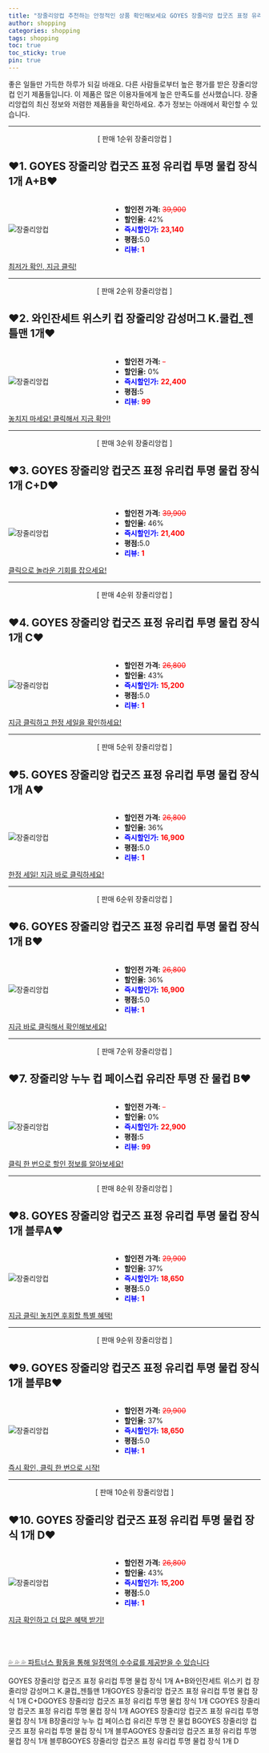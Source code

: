 ```yaml
---
title: "장줄리앙컵 추천하는 안정적인 상품 확인해보세요 GOYES 장줄리앙 컵굿즈 표정 유리컵"
author: shopping
categories: shopping
tags: shopping
toc: true
toc_sticky: true
pin: true
---
```

좋은 일들만 가득한 하루가 되길 바래요. 다른 사람들로부터 높은 평가를 받은 장줄리앙컵 인기 제품들입니다. 이 제품은 많은 이용자들에게 높은 만족도를 선사했습니다. 장줄리앙컵의 최신 정보와 저렴한 제품들을 확인하세요. 추가 정보는 아래에서 확인할 수 있습니다.

---
<p class="toplist" style="margin: 0 auto; display: block; width: fit-content;">[ 판매 1순위 장줄리앙컵 ]</p>

<h2><strong>❤️1. GOYES 장줄리앙 컵굿즈 표정 유리컵 투명 물컵 장식 1개 A+B❤️</strong></h2>

<div style="display: flex; align-items: center;">
    <div style="flex: 0.4;">
        <img src="https://thumbnail9.coupangcdn.com/thumbnails/remote/230x230ex/image/vendor_inventory/d02c/5ee32c428ec860371a29d41e4ee411fcb9c4675e7c5e00b2bf7f66b9180c.jpg" alt="장줄리앙컵" style="max-width: 100%;">
    </div>
    <div style="flex: 0.6; margin-left: 10px;">
        <ul>
            <li><strong>할인전 가격:</strong> <del style="color: red;">39,900</del></li>
            <li><strong>할인율:</strong> 42%</li>
            <li><span style='color:blue'><strong>즉시할인가:</strong></span> <span style='color:red'><strong>23,140</strong></span></li>
            <li><strong>평점:</strong>5.0</li>
            <li><span style='color:blue'><strong>리뷰:</strong></span> <span style='color:red'><strong>1</strong></span></li>
        </ul>
    </div>
</div>
<div class="center">
    <a href="https://selin100587001.github.io?lptag=AF9450613&subid=githubio&pageKey=7967369050&traceid=V0-153&itemId=22051872090&vendorItemId=89625777887" class="myButton">
        최저가 확인, 지금 클릭!
    </a>
</div>


---
<p class="toplist" style="margin: 0 auto; display: block; width: fit-content;">[ 판매 2순위 장줄리앙컵 ]</p>

<h2><strong>❤️2. 와인잔세트 위스키 컵 장줄리앙 감성머그 K.쿨컵_젠틀맨 1개❤️</strong></h2>

<div style="display: flex; align-items: center;">
    <div style="flex: 0.4;">
        <img src="https://thumbnail8.coupangcdn.com/thumbnails/remote/230x230ex/image/vendor_inventory/3098/aa8248ba757eadea7389f56d35b65855284ba0a1e5eaa8bc4b9f161ee77d.jpg" alt="장줄리앙컵" style="max-width: 100%;">
    </div>
    <div style="flex: 0.6; margin-left: 10px;">
        <ul>
            <li><strong>할인전 가격:</strong> <del style="color: red;">-</del></li>
            <li><strong>할인율:</strong> 0%</li>
            <li><span style='color:blue'><strong>즉시할인가:</strong></span> <span style='color:red'><strong>22,400</strong></span></li>
            <li><strong>평점:</strong>5</li>
            <li><span style='color:blue'><strong>리뷰:</strong></span> <span style='color:red'><strong>99</strong></span></li>
        </ul>
    </div>
</div>
<div class="center">
    <a href="https://selin100587001.github.io?lptag=AF9450613&subid=githubio&pageKey=8212832909&traceid=V0-153&itemId=23579481799&vendorItemId=90605388848" class="myButton">
        놓치지 마세요! 클릭해서 지금 확인!
    </a>
</div>


---
<p class="toplist" style="margin: 0 auto; display: block; width: fit-content;">[ 판매 3순위 장줄리앙컵 ]</p>

<h2><strong>❤️3. GOYES 장줄리앙 컵굿즈 표정 유리컵 투명 물컵 장식 1개 C+D❤️</strong></h2>

<div style="display: flex; align-items: center;">
    <div style="flex: 0.4;">
        <img src="https://thumbnail10.coupangcdn.com/thumbnails/remote/230x230ex/image/vendor_inventory/5cb0/ed109500017d93d43711f8871fab1706a3ac6c84d6f6d57a09743c30f181.jpg" alt="장줄리앙컵" style="max-width: 100%;">
    </div>
    <div style="flex: 0.6; margin-left: 10px;">
        <ul>
            <li><strong>할인전 가격:</strong> <del style="color: red;">39,900</del></li>
            <li><strong>할인율:</strong> 46%</li>
            <li><span style='color:blue'><strong>즉시할인가:</strong></span> <span style='color:red'><strong>21,400</strong></span></li>
            <li><strong>평점:</strong>5.0</li>
            <li><span style='color:blue'><strong>리뷰:</strong></span> <span style='color:red'><strong>1</strong></span></li>
        </ul>
    </div>
</div>
<div class="center">
    <a href="https://selin100587001.github.io?lptag=AF9450613&subid=githubio&pageKey=7967369050&traceid=V0-153&itemId=22051872078&vendorItemId=89625777899" class="myButton">
        클릭으로 놀라운 기회를 잡으세요!
    </a>
</div>


---
<p class="toplist" style="margin: 0 auto; display: block; width: fit-content;">[ 판매 4순위 장줄리앙컵 ]</p>

<h2><strong>❤️4. GOYES 장줄리앙 컵굿즈 표정 유리컵 투명 물컵 장식 1개 C❤️</strong></h2>

<div style="display: flex; align-items: center;">
    <div style="flex: 0.4;">
        <img src="https://thumbnail9.coupangcdn.com/thumbnails/remote/230x230ex/image/vendor_inventory/dc94/ee82c7e99e85f9aef646342ae462f00b89051c51d53569951d3f10f9b28f.jpg" alt="장줄리앙컵" style="max-width: 100%;">
    </div>
    <div style="flex: 0.6; margin-left: 10px;">
        <ul>
            <li><strong>할인전 가격:</strong> <del style="color: red;">26,800</del></li>
            <li><strong>할인율:</strong> 43%</li>
            <li><span style='color:blue'><strong>즉시할인가:</strong></span> <span style='color:red'><strong>15,200</strong></span></li>
            <li><strong>평점:</strong>5.0</li>
            <li><span style='color:blue'><strong>리뷰:</strong></span> <span style='color:red'><strong>1</strong></span></li>
        </ul>
    </div>
</div>
<div class="center">
    <a href="https://selin100587001.github.io?lptag=AF9450613&subid=githubio&pageKey=7967369050&traceid=V0-153&itemId=22051872087&vendorItemId=89625777907" class="myButton">
        지금 클릭하고 한정 세일을 확인하세요!
    </a>
</div>


---
<p class="toplist" style="margin: 0 auto; display: block; width: fit-content;">[ 판매 5순위 장줄리앙컵 ]</p>

<h2><strong>❤️5. GOYES 장줄리앙 컵굿즈 표정 유리컵 투명 물컵 장식 1개 A❤️</strong></h2>

<div style="display: flex; align-items: center;">
    <div style="flex: 0.4;">
        <img src="https://thumbnail10.coupangcdn.com/thumbnails/remote/230x230ex/image/vendor_inventory/5058/bfbd17816205edc246e43536fad9730972330c0f9797f7d2b20ffc434a0a.jpg" alt="장줄리앙컵" style="max-width: 100%;">
    </div>
    <div style="flex: 0.6; margin-left: 10px;">
        <ul>
            <li><strong>할인전 가격:</strong> <del style="color: red;">26,800</del></li>
            <li><strong>할인율:</strong> 36%</li>
            <li><span style='color:blue'><strong>즉시할인가:</strong></span> <span style='color:red'><strong>16,900</strong></span></li>
            <li><strong>평점:</strong>5.0</li>
            <li><span style='color:blue'><strong>리뷰:</strong></span> <span style='color:red'><strong>1</strong></span></li>
        </ul>
    </div>
</div>
<div class="center">
    <a href="https://selin100587001.github.io?lptag=AF9450613&subid=githubio&pageKey=7967369050&traceid=V0-153&itemId=22051872089&vendorItemId=89625777919" class="myButton">
        한정 세일! 지금 바로 클릭하세요!
    </a>
</div>


---
<p class="toplist" style="margin: 0 auto; display: block; width: fit-content;">[ 판매 6순위 장줄리앙컵 ]</p>

<h2><strong>❤️6. GOYES 장줄리앙 컵굿즈 표정 유리컵 투명 물컵 장식 1개 B❤️</strong></h2>

<div style="display: flex; align-items: center;">
    <div style="flex: 0.4;">
        <img src="https://thumbnail10.coupangcdn.com/thumbnails/remote/230x230ex/image/vendor_inventory/51ac/f6a9c2e8b2cf17bb329039aa7b2ffae62dbfc21b66eb6f2828450e2c70f8.jpg" alt="장줄리앙컵" style="max-width: 100%;">
    </div>
    <div style="flex: 0.6; margin-left: 10px;">
        <ul>
            <li><strong>할인전 가격:</strong> <del style="color: red;">26,800</del></li>
            <li><strong>할인율:</strong> 36%</li>
            <li><span style='color:blue'><strong>즉시할인가:</strong></span> <span style='color:red'><strong>16,900</strong></span></li>
            <li><strong>평점:</strong>5.0</li>
            <li><span style='color:blue'><strong>리뷰:</strong></span> <span style='color:red'><strong>1</strong></span></li>
        </ul>
    </div>
</div>
<div class="center">
    <a href="https://selin100587001.github.io?lptag=AF9450613&subid=githubio&pageKey=7967369050&traceid=V0-153&itemId=22051872084&vendorItemId=89625777877" class="myButton">
        지금 바로 클릭해서 확인해보세요!
    </a>
</div>


---
<p class="toplist" style="margin: 0 auto; display: block; width: fit-content;">[ 판매 7순위 장줄리앙컵 ]</p>

<h2><strong>❤️7. 장줄리앙 누누 컵 페이스컵 유리잔 투명 잔 물컵 B❤️</strong></h2>

<div style="display: flex; align-items: center;">
    <div style="flex: 0.4;">
        <img src="https://thumbnail7.coupangcdn.com/thumbnails/remote/230x230ex/image/vendor_inventory/0821/567dcf9353a3f25b00c40397fd6a05514c3eeae8f2ea3f60dfc052e92eff.jpg" alt="장줄리앙컵" style="max-width: 100%;">
    </div>
    <div style="flex: 0.6; margin-left: 10px;">
        <ul>
            <li><strong>할인전 가격:</strong> <del style="color: red;">-</del></li>
            <li><strong>할인율:</strong> 0%</li>
            <li><span style='color:blue'><strong>즉시할인가:</strong></span> <span style='color:red'><strong>22,900</strong></span></li>
            <li><strong>평점:</strong>5</li>
            <li><span style='color:blue'><strong>리뷰:</strong></span> <span style='color:red'><strong>99</strong></span></li>
        </ul>
    </div>
</div>
<div class="center">
    <a href="https://selin100587001.github.io?lptag=AF9450613&subid=githubio&pageKey=8226190434&traceid=V0-153&itemId=23658286824&vendorItemId=90683623514" class="myButton">
        클릭 한 번으로 할인 정보를 알아보세요!
    </a>
</div>


---
<p class="toplist" style="margin: 0 auto; display: block; width: fit-content;">[ 판매 8순위 장줄리앙컵 ]</p>

<h2><strong>❤️8. GOYES 장줄리앙 컵굿즈 표정 유리컵 투명 물컵 장식 1개 블루A❤️</strong></h2>

<div style="display: flex; align-items: center;">
    <div style="flex: 0.4;">
        <img src="https://thumbnail10.coupangcdn.com/thumbnails/remote/230x230ex/image/vendor_inventory/43fa/531d064e3dfcc7eb862400eb1ee593b3b9a585f71f25041b965bde51a4ac.jpg" alt="장줄리앙컵" style="max-width: 100%;">
    </div>
    <div style="flex: 0.6; margin-left: 10px;">
        <ul>
            <li><strong>할인전 가격:</strong> <del style="color: red;">29,900</del></li>
            <li><strong>할인율:</strong> 37%</li>
            <li><span style='color:blue'><strong>즉시할인가:</strong></span> <span style='color:red'><strong>18,650</strong></span></li>
            <li><strong>평점:</strong>5.0</li>
            <li><span style='color:blue'><strong>리뷰:</strong></span> <span style='color:red'><strong>1</strong></span></li>
        </ul>
    </div>
</div>
<div class="center">
    <a href="https://selin100587001.github.io?lptag=AF9450613&subid=githubio&pageKey=7967369050&traceid=V0-153&itemId=22051872080&vendorItemId=89625777870" class="myButton">
        지금 클릭! 놓치면 후회할 특별 혜택!
    </a>
</div>


---
<p class="toplist" style="margin: 0 auto; display: block; width: fit-content;">[ 판매 9순위 장줄리앙컵 ]</p>

<h2><strong>❤️9. GOYES 장줄리앙 컵굿즈 표정 유리컵 투명 물컵 장식 1개 블루B❤️</strong></h2>

<div style="display: flex; align-items: center;">
    <div style="flex: 0.4;">
        <img src="https://thumbnail8.coupangcdn.com/thumbnails/remote/230x230ex/image/vendor_inventory/8d99/4b6e2769073f191513a174d7edf2642e79c6f9917b50a76a895cc6cb7a18.jpg" alt="장줄리앙컵" style="max-width: 100%;">
    </div>
    <div style="flex: 0.6; margin-left: 10px;">
        <ul>
            <li><strong>할인전 가격:</strong> <del style="color: red;">29,900</del></li>
            <li><strong>할인율:</strong> 37%</li>
            <li><span style='color:blue'><strong>즉시할인가:</strong></span> <span style='color:red'><strong>18,650</strong></span></li>
            <li><strong>평점:</strong>5.0</li>
            <li><span style='color:blue'><strong>리뷰:</strong></span> <span style='color:red'><strong>1</strong></span></li>
        </ul>
    </div>
</div>
<div class="center">
    <a href="https://selin100587001.github.io?lptag=AF9450613&subid=githubio&pageKey=7967369050&traceid=V0-153&itemId=22051872082&vendorItemId=89625777926" class="myButton">
        즉시 확인, 클릭 한 번으로 시작!
    </a>
</div>


---
<p class="toplist" style="margin: 0 auto; display: block; width: fit-content;">[ 판매 10순위 장줄리앙컵 ]</p>

<h2><strong>❤️10. GOYES 장줄리앙 컵굿즈 표정 유리컵 투명 물컵 장식 1개 D❤️</strong></h2>

<div style="display: flex; align-items: center;">
    <div style="flex: 0.4;">
        <img src="https://thumbnail8.coupangcdn.com/thumbnails/remote/230x230ex/image/vendor_inventory/3e18/713e20ba41c62608918e4a4a217a021a2a03acb879c76a2246db10bd322f.jpg" alt="장줄리앙컵" style="max-width: 100%;">
    </div>
    <div style="flex: 0.6; margin-left: 10px;">
        <ul>
            <li><strong>할인전 가격:</strong> <del style="color: red;">26,800</del></li>
            <li><strong>할인율:</strong> 43%</li>
            <li><span style='color:blue'><strong>즉시할인가:</strong></span> <span style='color:red'><strong>15,200</strong></span></li>
            <li><strong>평점:</strong>5.0</li>
            <li><span style='color:blue'><strong>리뷰:</strong></span> <span style='color:red'><strong>1</strong></span></li>
        </ul>
    </div>
</div>
<div class="center">
    <a href="https://selin100587001.github.io?lptag=AF9450613&subid=githubio&pageKey=7967369050&traceid=V0-153&itemId=22051872079&vendorItemId=89625777935" class="myButton">
        지금 확인하고 더 많은 혜택 받기!
    </a>
</div>

<br><br><br>[💦 💦 💦 파트너스 활동을 통해 일정액의 수수료를 제공받을 수 있습니다](https://link.coupang.com/a/bcpT2c)<br><br>GOYES 장줄리앙 컵굿즈 표정 유리컵 투명 물컵 장식 1개 A+B와인잔세트 위스키 컵 장줄리앙 감성머그 K.쿨컵_젠틀맨 1개GOYES 장줄리앙 컵굿즈 표정 유리컵 투명 물컵 장식 1개 C+DGOYES 장줄리앙 컵굿즈 표정 유리컵 투명 물컵 장식 1개 CGOYES 장줄리앙 컵굿즈 표정 유리컵 투명 물컵 장식 1개 AGOYES 장줄리앙 컵굿즈 표정 유리컵 투명 물컵 장식 1개 B장줄리앙 누누 컵 페이스컵 유리잔 투명 잔 물컵 BGOYES 장줄리앙 컵굿즈 표정 유리컵 투명 물컵 장식 1개 블루AGOYES 장줄리앙 컵굿즈 표정 유리컵 투명 물컵 장식 1개 블루BGOYES 장줄리앙 컵굿즈 표정 유리컵 투명 물컵 장식 1개 D